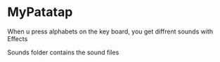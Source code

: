 # MyPatatap

When u press alphabets on the key board, you get diffrent sounds with Effects

Sounds folder contains the sound files
